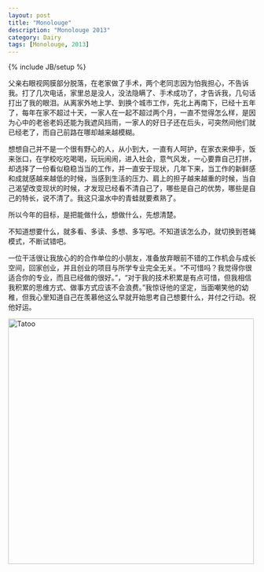 ```yaml
---
layout: post
title: "Monolouge"
description: "Monolouge 2013"
category: Dairy
tags: [Monolouge, 2013]
---
```

{% include JB/setup %}

父亲右眼视网膜部分脱落，在老家做了手术，两个老同志因为怕我担心，不告诉我。打了几次电话，家里总是没人，没法隐瞒了、手术成功了，才告诉我，几句话打出了我的眼泪。从离家外地上学、到换个城市工作，先北上再南下，已经十五年了，每年在家不超过十天，一家人在一起不超过两个月，一直不觉得怎么样，是因为心中的老爸老妈还能为我遮风挡雨，一家人的好日子还在后头，可突然间他们就已经老了，而自己前路在哪却越来越模糊。

想想自己并不是一个很有野心的人，从小到大，一直有人呵护，在家衣来伸手，饭来张口，在学校吃吃喝喝，玩玩闹闹，进入社会，意气风发，一心要靠自己打拼，却选择了一份看似稳稳当当的工作，并一直安于现状，几年下来，当工作的新鲜感和成就感越来越低的时候，当感到生活的压力、肩上的担子越来越重的时候，当自己渴望改变现状的时候，才发现已经看不清自己了，哪些是自己的优势，哪些是自己的特长，说不清了。我这只温水中的青蛙就要煮熟了。

所以今年的目标，是把能做什么，想做什么，先想清楚。

不知道想要什么，就多看、多读、多想、多写吧。不知道该怎么办，就切换到苍蝇模式，不断试错吧。


一位干活很让我放心的的合作单位的小朋友，准备放弃眼前不错的工作机会与成长空间，回家创业，并且创业的项目与所学专业完全无关。“不可惜吗？我觉得你很适合你的专业，而且已经做的很好。”，“对于我的技术积累是有点可惜，但我相信我积累的思维方式、做事方式应该不会浪费。”我惊讶他的坚定，当面嘲笑他的幼稚，但我心里知道自己在羡慕他这么早就开始思考自己想要什么，并付之行动。祝他好运。


<a href="http://photo.weibo.com/1689881354/wbphotos/large/mid/3582839038052830/pid/64b98b0ajw1e53ohoee3hj20h00h0q4e" title="Monolouge"><img src="http://ww1.sinaimg.cn/mw690/64b98b0ajw1e53ohoee3hj20h00h0q4e.jpg" width="500" height="500" alt="Tatoo"></a>